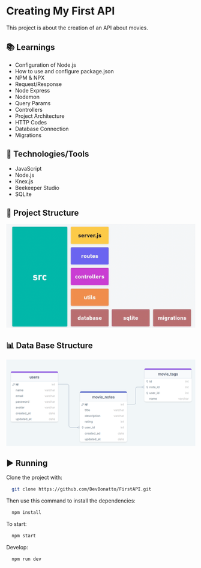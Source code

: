 # Creating My First API
This project is about the creation of an API about movies.

## 📚 Learnings
- Configuration of Node.js
- How to use and configure package.json
- NPM & NPX
- Request/Response
- Node Express
- Nodemon
- Query Params
- Controllers
- Project Architecture
- HTTP Codes
- Database Connection
- Migrations

## 🚀 Technologies/Tools
- JavaScript
- Node.js
- Knex.js
- Beekeeper Studio
- SQLite

## 📐 Project Structure
![Structure](./assets/app_structure.png)

## 📊 Data Base Structure
![Structure](./assets/db_structure.png)

## ▶️ Running
Clone the project with:
```bash
  git clone https://github.com/DevBonatto/FirstAPI.git
```

Then use this command to install the dependencies:
```bash
  npm install
```

To start:
```bash
  npm start
```

Develop:
```bash
  npm run dev
```
